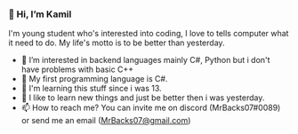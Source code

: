 ### 👋 Hi, I’m Kamil

I'm young student who's interested into coding, I love to tells computer what it need to do. My life's motto is to be better than yesterday.

- 👀 I’m interested in backend languages mainly C#, Python but i don't have problems with basic C++
- 🌱 My first programming language is C#.
- 👦 I'm learning this stuff since i was 13.
- 🚀 I like to learn new things and just be better then i was yesterday.
- 📫 How to reach me? You can invite me on discord (MrBacks07#0089) or send me an email (MrBacks07@gmail.com) 

<!---
MrBacks07/MrBacks07 is a ✨ special ✨ repository because its `README.md` (this file) appears on your GitHub profile.
You can click the Preview link to take a look at your changes.
--->
